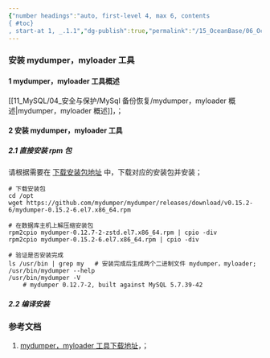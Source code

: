 ```yaml
---
{"number headings":"auto, first-level 4, max 6, contents
{ #toc}
, start-at 1, _.1.1","dg-publish":true,"permalink":"/15_OceanBase/06_OceanBase 数据迁移/导数工具/安装 mydumper，myloader 工具/","dgPassFrontmatter":true}
---
```



### 安装 mydumper，myloader 工具
#### 1 mydumper，myloader 工具概述
[[11_MySQL/04_安全与保护/MySql 备份恢复/mydumper，myloader 概述\|mydumper，myloader 概述]]，；

#### 2 安装 mydumper，myloader 工具
##### 2.1 直接安装 rpm 包
请根据需要在 [下载安装包地址](https://github.com/mydumper/mydumper/tags) 中，下载对应的安装包并安装；

```shell
# 下载安装包
cd /opt
wget https://github.com/mydumper/mydumper/releases/download/v0.15.2-6/mydumper-0.15.2-6.el7.x86_64.rpm

# 在数据库主机上解压缩安装包
rpm2cpio mydumper-0.12.7-2-zstd.el7.x86_64.rpm | cpio -div
rpm2cpio mydumper-0.15.2-6.el7.x86_64.rpm | cpio -div

# 验证是否安装完成
ls /usr/bin | grep my   # 安装完成后生成两个二进制文件 mydumper，myloader;
/usr/bin/mydumper --help
/usr/bin/mydumper -V
	# mydumper 0.12.7-2, built against MySQL 5.7.39-42
```


##### 2.2 编译安装


### 参考文档
1. [mydumper，myloader 工具下载地址](https://github.com/mydumper/mydumper/tags)，；



